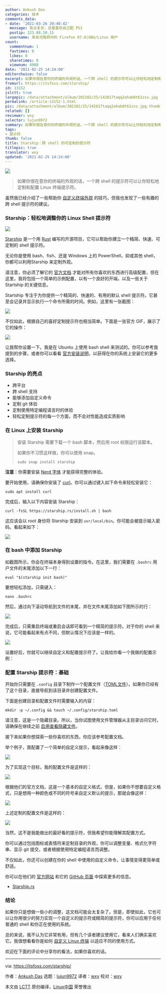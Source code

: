 ```yaml
---
author: Ankush Das
categories: 技术
comments_data:
- date: '2021-03-26 20:40:42'
  message: 有点复杂，还是喜欢自己配 PS1
  postip: 223.88.20.15
  username: 来自河南郑州的 Firefox 87.0|GNU/Linux 用户
count:
  commentnum: 1
  favtimes: 0
  likes: 0
  sharetimes: 0
  viewnum: 4988
date: '2021-02-25 14:24:00'
editorchoice: false
excerpt: 如果你很在意你的终端的外观的话，一个跨 shell 的提示符可以让你轻松地定制和配置 Linux 终端提示符。
fromurl: https://itsfoss.com/starship/
id: 13152
islctt: true
largepic: /data/attachment/album/202102/25/142817taqq2ahab0t61zss.jpg
permalink: /article-13152-1.html
pic: /data/attachment/album/202102/25/142817taqq2ahab0t61zss.jpg.thumb.jpg
related: []
reviewer: wxy
selector: lujun9972
summary: 如果你很在意你的终端的外观的话，一个跨 shell 的提示符可以让你轻松地定制和配置 Linux 终端提示符。
tags:
- 提示符
thumb: false
title: Starship：跨 shell 的可定制的提示符
titlepic: true
translator: wxy
updated: '2021-02-25 14:24:00'
---
```


![](/data/attachment/album/202102/25/142817taqq2ahab0t61zss.jpg)



> 
> 如果你很在意你的终端的外观的话，一个跨 shell 的提示符可以让你轻松地定制和配置 Linux 终端提示符。
> 
> 
> 


虽然我已经介绍了一些帮助你 [自定义终端外观](https://itsfoss.com/customize-linux-terminal/) 的技巧，但我也发现了一些有趣的跨 shell 提示符的建议。


### Starship：轻松地调整你的 Linux Shell 提示符


![](/data/attachment/album/202102/25/142443pgvilqoevx0tbp30.png)


[Starship](https://starship.rs/) 是一个用 [Rust](https://www.rust-lang.org/) 编写的开源项目，它可以帮助你建立一个精简、快速、可定制的 shell 提示符。


无论你是使用 bash、fish、还是 Windows 上的 PowerShell，抑或其他 shell，你都可以利用Starship 来定制外观。


请注意，你必须了解它的 [官方文档](https://starship.rs/config/) 才能对所有你喜欢的东西进行高级配置，但在这里，我将包括一个简单的示例配置，以有一个良好的开端，以及一些关于 Startship 的关键信息。


Startship 专注于为你提供一个精简的、快速的、有用的默认 shell 提示符。它甚至会记录并显示执行一个命令所需的时间。例如，这里有一张截图：


![](/data/attachment/album/202102/25/142445g0wcwvvzbnnn31uq.jpg)


不仅如此，根据自己的喜好定制提示符也相当简单。下面是一张官方 GIF，展示了它的操作：


![](/data/attachment/album/202102/25/142504h6rhx7oz4hqq7htq.gif)


让我帮你设置一下。我是在 Ubuntu 上使用 bash shell 来测试的。你可以参考我提到的步骤，或者你可以看看 [官方安装说明](https://starship.rs/guide/#%F0%9F%9A%80-installation)，以获得在你的系统上安装它的更多选择。


### Starship 的亮点


* 跨平台
* 跨 shell 支持
* 能够添加自定义命令
* 定制 git 体验
* 定制使用特定编程语言时的体验
* 轻松定制提示符的每一个方面，而不会对性能造成实质影响


### 在 Linux 上安装 Starship



> 
> 安装 Starship 需要下载一个 bash 脚本，然后用 root 权限运行该脚本。
> 
> 
> 如果你不习惯这样做，你可以使用 snap。
> 
> 
> 
> ```
> sudo snap install starship
> 
> ```
> 
> 


**注意**：你需要安装 [Nerd 字体](https://www.nerdfonts.com) 才能获得完整的体验。


要开始使用，请确保你安装了 [curl](https://curl.se/)。你可以通过键入如下命令来轻松安装它：



```
sudo apt install curl

```

完成后，输入以下内容安装 Starship：



```
curl -fsSL https://starship.rs/install.sh | bash

```

这应该会以 root 身份将 Starship 安装到 `usr/local/bin`。你可能会被提示输入密码。看起来如下：


![](/data/attachment/album/202102/25/142505ltyk3daqktk33fti.png)


### 在 bash 中添加 Starship


如截图所示，你会在终端本身得到设置的指令。在这里，我们需要在 `.bashrc` 用户文件的末尾添加以下一行：



```
eval "$(starship init bash)"

```

要想轻松添加，只需键入：



```
nano .bashrc

```

然后，通过向下滚动导航到文件的末尾，并在文件末尾添加如下图所示的行：


![](/data/attachment/album/202102/25/142506g3qgufqfwq9c3qzc.png)


完成后，只需重启终端或重启会话即可看到一个精简的提示符。对于你的 shell 来说，它可能看起来有点不同，但默认情况下应该是一样的。


![](/data/attachment/album/202102/25/142506gvnl8nvuwpln6vsw.png)


设置好后，你就可以继续自定义和配置提示符了。让我给你看一个我做的配置示例：


### 配置 Starship 提示符：基础


开始你只需要在 `.config` 目录下制作一个配置文件（[TOML文件](https://en.wikipedia.org/wiki/TOML)）。如果你已经有了这个目录，直接导航到该目录并创建配置文件。


下面是创建目录和配置文件时需要输入的内容：



```
mkdir -p ~/.config && touch ~/.config/starship.toml

```

请注意，这是一个隐藏目录。所以，当你试图使用文件管理器从主目录访问它时，请确保在继续之前 [启用查看隐藏文件](https://itsfoss.com/hide-folders-and-show-hidden-files-in-ubuntu-beginner-trick/)。


接下来如果你想探索一些你喜欢的东西，你应该参考配置文档。


举个例子，我配置了一个简单的自定义提示，看起来像这样：


![](/data/attachment/album/202102/25/142507cthitqfp1xfw1o35.png)


为了实现这个目标，我的配置文件是这样的：


![](/data/attachment/album/202102/25/142507tu7j1yzavteebyxk.png)


根据他们的官方文档，这是一个基本的自定义格式。但是，如果你不想要自定义格式，只是想用一种颜色或不同的符号来自定义默认的提示，那就会像这样：


![](/data/attachment/album/202102/25/142507empgqa4v4gm0rzia.png)


上述定制的配置文件是这样的：


![](/data/attachment/album/202102/25/142508en9aala1ndrcnn4a.jpg)


当然，这不是我能做出的最好看的提示符，但我希望你能理解其配置方式。


你可以通过包括图标或表情符来定制目录的外观，你可以调整变量、格式化字符串、显示 git 提交，或者根据使用特定编程语言而调整。


不仅如此，你还可以创建在你的 shell 中使用的自定义命令，让事情变得更简单或舒适。


你可以在他们的 [官方网站](https://starship.rs/) 和它的 [GitHub 页面](https://github.com/starship/starship) 中探索更多的信息。


* [Starship.rs](https://starship.rs/)


### 结论


如果你只是想做一些小的调整，这文档可能会太复杂了。但是，即使如此，它也可以让你用很少的努力实现一个自定义的提示符或精简的提示符，你可以应用于任何普通的 shell 和你正在使用的系统。


总的来说，我不认为它非常有用，但有几个读者建议使用它，看来人们确实喜欢它。我很想看看你是如何 [自定义 Linux 终端](https://itsfoss.com/customize-linux-terminal/) 以适应不同的使用方式。


欢迎在下面的评论中分享你的看法，如果你喜欢的话。




---


via: <https://itsfoss.com/starship/>


作者：[Ankush Das](https://itsfoss.com/author/ankush/) 选题：[lujun9972](https://github.com/lujun9972) 译者：[wxy](https://github.com/wxy) 校对：[wxy](https://github.com/wxy)


本文由 [LCTT](https://github.com/LCTT/TranslateProject) 原创编译，[Linux中国](https://linux.cn/) 荣誉推出